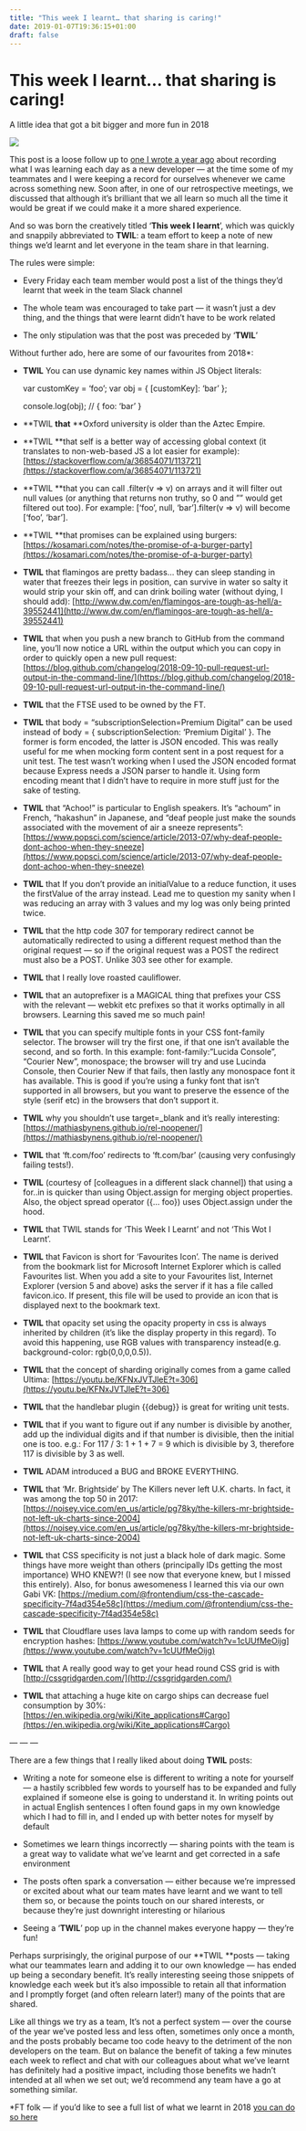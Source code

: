 ```yaml
---
title: "This week I learnt… that sharing is caring!"
date: 2019-01-07T19:36:15+01:00
draft: false
---
```

# This week I learnt… that sharing is caring!

A little idea that got a bit bigger and more fun in 2018

![](https://cdn-images-1.medium.com/max/2000/0*VIReZdHXSVD5ctMK.png)

This post is a loose follow up to [one I wrote a year ago](https://codeburst.io/one-year-on-as-a-new-developer-ebed0a36692) about recording what I was learning each day as a new developer — at the time some of my teammates and I were keeping a record for ourselves whenever we came across something new. Soon after, in one of our retrospective meetings, we discussed that although it’s brilliant that we all learn so much all the time it would be great if we could make it a more shared experience.

And so was born the creatively titled ‘**This week I learnt**’, which was quickly and snappily abbreviated to **TWIL**: a team effort to keep a note of new things we’d learnt and let everyone in the team share in that learning.

The rules were simple:

* Every Friday each team member would post a list of the things they’d learnt that week in the team Slack channel

* The whole team was encouraged to take part — it wasn’t just a dev thing, and the things that were learnt didn’t have to be work related

* The only stipulation was that the post was preceded by ‘**TWIL**’

Without further ado, here are some of our favourites from 2018*:

* **TWIL** You can use dynamic key names within JS Object literals:

    var customKey = ‘foo’;
    var obj = { [customKey]: ‘bar’ };
     
    console.log(obj); // { foo: ‘bar’ }

* **TWIL **that** **Oxford university is older than the Aztec Empire.

* **TWIL **that self is a better way of accessing global context (it translates to non-web-based JS a lot easier for example): [https://stackoverflow.com/a/36854071/113721](https://stackoverflow.com/a/36854071/113721)

* **TWIL **that you can call .filter(v => v) on arrays and it will filter out null values (or anything that returns non truthy, so 0 and ”” would get filtered out too). For example: [‘foo’, null, ‘bar’].filter(v => v) will become [‘foo’, ‘bar’].

* **TWIL **that promises can be explained using burgers: [https://kosamari.com/notes/the-promise-of-a-burger-party](https://kosamari.com/notes/the-promise-of-a-burger-party)

* **TWIL** that flamingos are pretty badass… they can sleep standing in water that freezes their legs in position, can survive in water so salty it would strip your skin off, and can drink boiling water (without dying, I should add): [http://www.dw.com/en/flamingos-are-tough-as-hell/a-39552441](http://www.dw.com/en/flamingos-are-tough-as-hell/a-39552441)

* **TWIL** that when you push a new branch to GitHub from the command line, you’ll now notice a URL within the output which you can copy in order to quickly open a new pull request: [https://blog.github.com/changelog/2018-09-10-pull-request-url-output-in-the-command-line/](https://blog.github.com/changelog/2018-09-10-pull-request-url-output-in-the-command-line/)

* **TWIL** that the FTSE used to be owned by the FT.

* **TWIL** that body = “subscriptionSelection=Premium Digital” can be used instead of body = { subscriptionSelection: ‘Premium Digital’ }. The former is form encoded, the latter is JSON encoded. This was really useful for me when mocking form content sent in a post request for a unit test. The test wasn’t working when I used the JSON encoded format because Express needs a JSON parser to handle it. Using form encoding meant that I didn’t have to require in more stuff just for the sake of testing.

* **TWIL** that “Achoo!” is particular to English speakers. It’s “achoum” in French, “hakashun” in Japanese, and “deaf people just make the sounds associated with the movement of air a sneeze represents”: [https://www.popsci.com/science/article/2013-07/why-deaf-people-dont-achoo-when-they-sneeze](https://www.popsci.com/science/article/2013-07/why-deaf-people-dont-achoo-when-they-sneeze)

* **TWIL** that If you don’t provide an initialValue to a reduce function, it uses the firstValue of the array instead. Lead me to question my sanity when I was reducing an array with 3 values and my log was only being printed twice.

* **TWIL** that the http code 307 for temporary redirect cannot be automatically redirected to using a different request method than the original request — so if the original request was a POST the redirect must also be a POST. Unlike 303 see other for example.

* **TWIL** that I really love roasted cauliflower.

* **TWIL** that an autoprefixer is a MAGICAL thing that prefixes your CSS with the relevant — webkit etc prefixes so that it works optimally in all browsers. Learning this saved me so much pain!

* **TWIL** that you can specify multiple fonts in your CSS font-family selector. The browser will try the first one, if that one isn’t available the second, and so forth. In this example: font-family:”Lucida Console”, “Courier New”, monospace; the browser will try and use Lucinda Console, then Courier New if that fails, then lastly any monospace font it has available. This is good if you’re using a funky font that isn’t supported in all browsers, but you want to preserve the essence of the style (serif etc) in the browsers that don’t support it.

* **TWIL** why you shouldn’t use target=_blank and it’s really interesting: [https://mathiasbynens.github.io/rel-noopener/](https://mathiasbynens.github.io/rel-noopener/)

* **TWIL** that ‘ft.com/foo’ redirects to ‘ft.com/bar’ (causing very confusingly failing tests!).

* **TWIL** (courtesy of [colleagues in a different slack channel]) that using a for..in is quicker than using Object.assign for merging object properties. Also, the object spread operator ({… foo}) uses Object.assign under the hood.

* **TWIL** that TWIL stands for ‘This Week I Learnt’ and not ‘This Wot I Learnt’.

* **TWIL** that Favicon is short for ‘Favourites Icon’. The name is derived from the bookmark list for Microsoft Internet Explorer which is called Favourites list. When you add a site to your Favourites list, Internet Explorer (version 5 and above) asks the server if it has a file called favicon.ico. If present, this file will be used to provide an icon that is displayed next to the bookmark text.

* **TWIL** that opacity set using the opacity property in css is always inherited by children (it’s like the display property in this regard). To avoid this happening, use RGB values with transparency instead(e.g. background-color: rgb(0,0,0,0.5)).

* **TWIL** that the concept of sharding originally comes from a game called Ultima: [https://youtu.be/KFNxJVTJleE?t=306](https://youtu.be/KFNxJVTJleE?t=306)

* **TWIL** that the handlebar plugin {{debug}} is great for writing unit tests.

* **TWIL** that if you want to figure out if any number is divisible by another, add up the individual digits and if that number is divisible, then the initial one is too. e.g.: For 117 / 3: 1 + 1 + 7 = 9 which is divisible by 3, therefore 117 is divisible by 3 as well.

* **TWIL** ADAM introduced a BUG and BROKE EVERYTHING.

* **TWIL** that ‘Mr. Brightside’ by The Killers never left U.K. charts. In fact, it was among the top 50 in 2017: [https://noisey.vice.com/en_us/article/pg78ky/the-killers-mr-brightside-not-left-uk-charts-since-2004](https://noisey.vice.com/en_us/article/pg78ky/the-killers-mr-brightside-not-left-uk-charts-since-2004)

* **TWIL** that CSS specificity is not just a black hole of dark magic. Some things have more weight than others (principally IDs getting the most importance) WHO KNEW?! (I see now that everyone knew, but I missed this entirely). Also, for bonus awesomeness I learned this via our own Gabi VK: [https://medium.com/@frontendium/css-the-cascade-specificity-7f4ad354e58c](https://medium.com/@frontendium/css-the-cascade-specificity-7f4ad354e58c)

* **TWIL** that Cloudflare uses lava lamps to come up with random seeds for encryption hashes: [https://www.youtube.com/watch?v=1cUUfMeOijg](https://www.youtube.com/watch?v=1cUUfMeOijg)

* **TWIL** that A really good way to get your head round CSS grid is with [http://cssgridgarden.com/](http://cssgridgarden.com/)

* **TWIL** that attaching a huge kite on cargo ships can decrease fuel consumption by 30%: [https://en.wikipedia.org/wiki/Kite_applications#Cargo](https://en.wikipedia.org/wiki/Kite_applications#Cargo)

— — —

There are a few things that I really liked about doing **TWIL** posts:

* Writing a note for someone else is different to writing a note for yourself — a hastily scribbled few words to yourself has to be expanded and fully explained if someone else is going to understand it. In writing points out in actual English sentences I often found gaps in my own knowledge which I had to fill in, and I ended up with better notes for myself by default

* Sometimes we learn things incorrectly — sharing points with the team is a great way to validate what we’ve learnt and get corrected in a safe environment

* The posts often spark a conversation — either because we’re impressed or excited about what our team mates have learnt and we want to tell them so, or because the points touch on our shared interests, or because they’re just downright interesting or hilarious

* Seeing a ‘**TWIL**’ pop up in the channel makes everyone happy — they’re fun!

Perhaps surprisingly, the original purpose of our **TWIL **posts — taking what our teammates learn and adding it to our own knowledge — has ended up being a secondary benefit. It’s really interesting seeing those snippets of knowledge each week but it’s also impossible to retain all that information and I promptly forget (and often relearn later!) many of the points that are shared.

Like all things we try as a team, It’s not a perfect system — over the course of the year we’ve posted less and less often, sometimes only once a month, and the posts probably became too code heavy to the detriment of the non developers on the team. But on balance the benefit of taking a few minutes each week to reflect and chat with our colleagues about what we’ve learnt has definitely had a positive impact, including those benefits we hadn’t intended at all when we set out; we’d recommend any team have a go at something similar.

*FT folk — if you’d like to see a full list of what we learnt in 2018 [you can do so here](https://docs.google.com/document/d/1WvCCNGyOMsZlHMtOz8iMtmZw2RoP9Y2x9seUISjNz6E/edit?usp=sharing)
